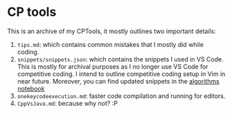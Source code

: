 # CP tools

This is an archive of my CPTools, it mostly outlines two important details:

1. `tips.md`: which contains common mistakes that I mostly did while coding.
2. `snippets/snippets.json`: which contains the snippets I used in VS Code. This is mostly for archival purposes as I no longer use VS Code for competitive coding. I intend to outline competitive coding setup in Vim in near future. Moreover, you can find updated snippets in the [algorithms notebook](https://github.com/AnimeshSinha1309/AlgorithmsNotebook/)
3. `onekeycodeexecution.md`: faster code compilation and running for editors.
4. `CppVsJava.md`: because why not? :P
